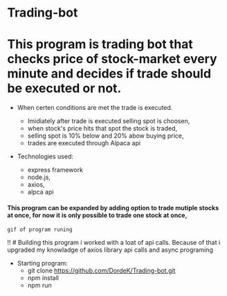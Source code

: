 # Trading-bot
 # This program is trading bot that checks price of stock-market every minute and decides if trade should be executed or not.



 * When certen conditions are met the trade is executed.
 	* Imidiately after trade is executed selling spot is choosen,
 	* when stock's price hits that spot the stock is traded,
 	* selling spot is 10% below and 20% abow buying price,
 	* trades are executed through Alpaca api



 * Technologies used:
 	* express framework	 
	* node.js,
	* axios,
	* alpca api


  #### This program can be expanded by adding option to trade mutiple stocks at once, for now it is only possible to trade one stock at once,





	gif of program runing


!! # Building this program i worked with a loat of api calls. Because of that i upgraded my knowladge of axios library api calls and async programing

	
	
  * Starting program:
  	* git clone https://github.com/DordeK/Trading-bot.git
	* npm install
	* npm run
